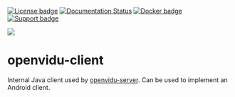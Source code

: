 [![License badge](https://img.shields.io/badge/license-Apache2-orange.svg)](http://www.apache.org/licenses/LICENSE-2.0)
[![Documentation Status](https://readthedocs.org/projects/openviduio-docs/badge/?version=stable)](https://docs.openvidu.io/en/stable/?badge=stable)
[![Docker badge](https://img.shields.io/docker/pulls/fiware/orion.svg)](https://hub.docker.com/r/openvidu/)
[![Support badge](https://img.shields.io/badge/support-sof-yellowgreen.svg)](https://openvidu.discourse.group/)

[![][OpenViduLogo]](https://openvidu.io)

openvidu-client
===

Internal Java client used by [openvidu-server](https://github.com/OpenVidu/openvidu/tree/master/openvidu-server). Can be used to implement an Android client.

[OpenViduLogo]: https://secure.gravatar.com/avatar/5daba1d43042f2e4e85849733c8e5702?s=120